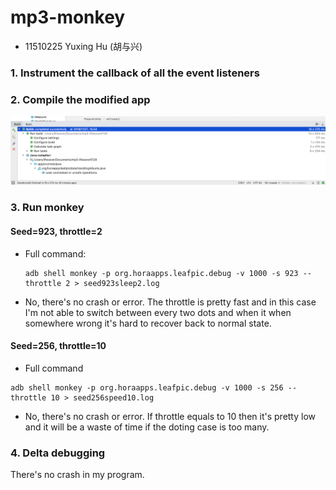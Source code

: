 # mp3-monkey

* 11510225 Yuxing Hu (胡与兴)

### 1. Instrument the callback of all the event listeners

### 2. Compile the modified app

![screenshot1](screenshot1.png)

### 3. Run monkey 

#### Seed=923, throttle=2

* Full command:

  ```
  adb shell monkey -p org.horaapps.leafpic.debug -v 1000 -s 923 --throttle 2 > seed923sleep2.log
  ```

* No, there's no crash or error. The throttle is pretty fast and in this case I'm not able to switch between every two dots and when it when somewhere wrong it's hard to recover back to normal state.

#### Seed=256, throttle=10

* Full command

```
adb shell monkey -p org.horaapps.leafpic.debug -v 1000 -s 256 --throttle 10 > seed256speed10.log
```

* No, there's no crash or error. If throttle equals to 10 then it's pretty low and it will be a waste of time if the doting case is too many.

### 4. Delta debugging

There's no crash in my program.